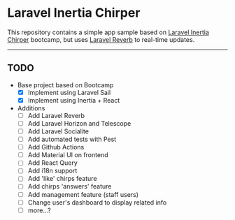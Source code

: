 # Laravel Inertia Chirper

This repository contains a simple app sample based on [Laravel Inertia Chirper](https://bootcamp.laravel.com/inertia/installation) bootcamp, but uses [Laravel Reverb](https://reverb.laravel.com/) to real-time updates.

---

## TODO
- Base project based on Bootcamp
  - [x] Implement using Laravel Sail
  - [x] Implement using Inertia + React

- Additions
  - [ ] Add Laravel Reverb
  - [ ] Add Laravel Horizon and Telescope
  - [ ] Add Laravel Socialite
  - [ ] Add automated tests with Pest
  - [ ] Add Github Actions
  - [ ] Add Material UI on frontend
  - [ ] Add React Query
  - [ ] Add i18n support
  - [ ] Add 'like' chirps feature
  - [ ] Add chirps 'answers' feature
  - [ ] Add management feature (staff users)
  - [ ] Change user's dashboard to display related info
  - [ ] more...?
